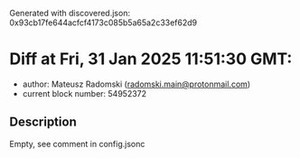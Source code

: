 Generated with discovered.json: 0x93cb17fe644acfcf4173c085b5a65a2c33ef62d9

# Diff at Fri, 31 Jan 2025 11:51:30 GMT:

- author: Mateusz Radomski (<radomski.main@protonmail.com>)
- current block number: 54952372

## Description

Empty, see comment in config.jsonc
